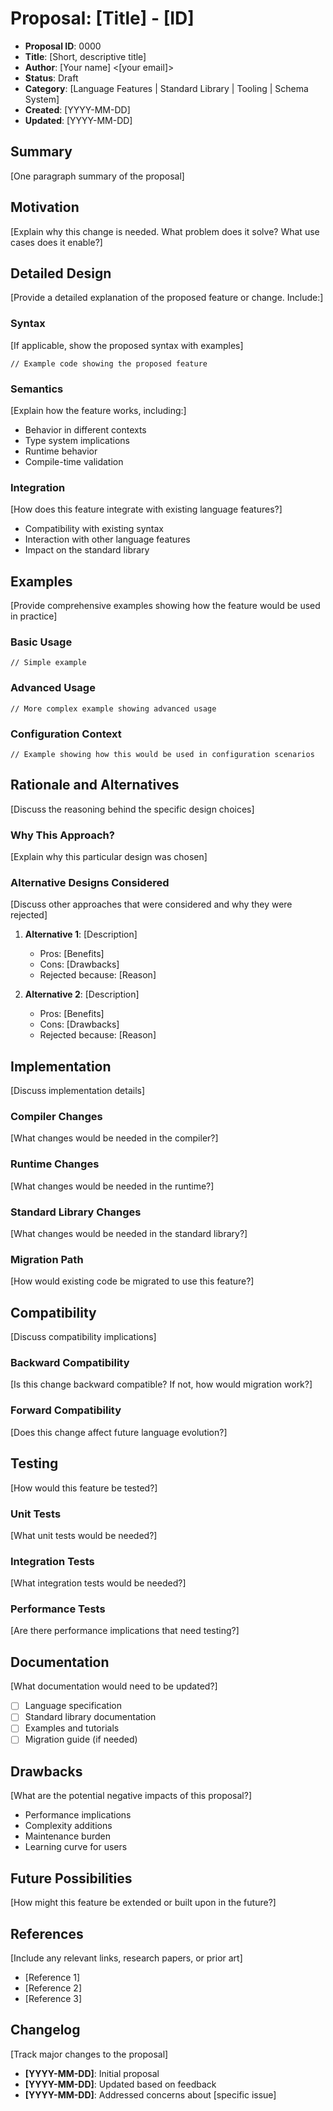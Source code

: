 # Proposal: [Title] - [ID]

- **Proposal ID**: 0000
- **Title**: [Short, descriptive title]
- **Author**: [Your name] <[your email]>
- **Status**: Draft
- **Category**: [Language Features | Standard Library | Tooling | Schema System]
- **Created**: [YYYY-MM-DD]
- **Updated**: [YYYY-MM-DD]

## Summary

[One paragraph summary of the proposal]

## Motivation

[Explain why this change is needed. What problem does it solve? What use cases does it enable?]

## Detailed Design

[Provide a detailed explanation of the proposed feature or change. Include:]

### Syntax

[If applicable, show the proposed syntax with examples]

```stria
// Example code showing the proposed feature
```

### Semantics

[Explain how the feature works, including:]

- Behavior in different contexts
- Type system implications
- Runtime behavior
- Compile-time validation

### Integration

[How does this feature integrate with existing language features?]

- Compatibility with existing syntax
- Interaction with other language features
- Impact on the standard library

## Examples

[Provide comprehensive examples showing how the feature would be used in practice]

### Basic Usage

```stria
// Simple example
```

### Advanced Usage

```stria
// More complex example showing advanced usage
```

### Configuration Context

```stria
// Example showing how this would be used in configuration scenarios
```

## Rationale and Alternatives

[Discuss the reasoning behind the specific design choices]

### Why This Approach?

[Explain why this particular design was chosen]

### Alternative Designs Considered

[Discuss other approaches that were considered and why they were rejected]

1. **Alternative 1**: [Description]

   - Pros: [Benefits]
   - Cons: [Drawbacks]
   - Rejected because: [Reason]

2. **Alternative 2**: [Description]
   - Pros: [Benefits]
   - Cons: [Drawbacks]
   - Rejected because: [Reason]

## Implementation

[Discuss implementation details]

### Compiler Changes

[What changes would be needed in the compiler?]

### Runtime Changes

[What changes would be needed in the runtime?]

### Standard Library Changes

[What changes would be needed in the standard library?]

### Migration Path

[How would existing code be migrated to use this feature?]

## Compatibility

[Discuss compatibility implications]

### Backward Compatibility

[Is this change backward compatible? If not, how would migration work?]

### Forward Compatibility

[Does this change affect future language evolution?]

## Testing

[How would this feature be tested?]

### Unit Tests

[What unit tests would be needed?]

### Integration Tests

[What integration tests would be needed?]

### Performance Tests

[Are there performance implications that need testing?]

## Documentation

[What documentation would need to be updated?]

- [ ] Language specification
- [ ] Standard library documentation
- [ ] Examples and tutorials
- [ ] Migration guide (if needed)

## Drawbacks

[What are the potential negative impacts of this proposal?]

- Performance implications
- Complexity additions
- Maintenance burden
- Learning curve for users

## Future Possibilities

[How might this feature be extended or built upon in the future?]

## References

[Include any relevant links, research papers, or prior art]

- [Reference 1]
- [Reference 2]
- [Reference 3]

## Changelog

[Track major changes to the proposal]

- **[YYYY-MM-DD]**: Initial proposal
- **[YYYY-MM-DD]**: Updated based on feedback
- **[YYYY-MM-DD]**: Addressed concerns about [specific issue]
